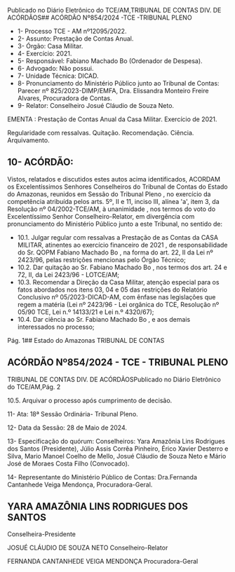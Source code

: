Publicado  no  Diário  Eletrônico do TCE/AM,TRIBUNAL DE CONTAS DIV. DE ACÓRDÃOS## ACÓRDÃO Nº854/2024 -TCE -TRIBUNAL PLENO

- 1- Processo TCE - AM nº12095/2022.
- 2- Assunto: Prestação de Contas Anual.
- 3- Órgão: Casa Militar.
- 4- Exercício: 2021.
- 5- Responsável: Fabiano Machado Bo (Ordenador de Despesa).
- 6- Advogado: Não possui.
- 7- Unidade Técnica: DICAD.
- 8- Pronunciamento  do  Ministério  Público  junto  ao  Tribunal  de  Contas: Parecer  nº 825/2023-DIMP/EMFA,  Dra.  Elissandra  Monteiro  Freire  Alvares, Procuradora  de Contas.
- 9- Relator: Conselheiro Josué Cláudio de Souza Neto.

EMENTA : Prestação  de  Contas  Anual  da  Casa Militar. Exercício de 2021.

Regularidade com ressalvas. Quitação. Recomendação. Ciência. Arquivamento.

## 10-  ACÓRDÃO:

Vistos, relatados e discutidos estes autos acima identificados, ACORDAM os Excelentíssimos Senhores Conselheiros do Tribunal de Contas do Estado do Amazonas, reunidos em Sessão do Tribunal Pleno , no exercício da competência atribuída pelos arts. 5º, II e 11, inciso III, alínea 'a', item 3, da Resolução  nº 04/2002-TCE/AM, à unanimidade , nos  termos  do  voto  do  Excelentíssimo  Senhor  Conselheiro-Relator, em divergência com pronunciamento do Ministério Público junto a este Tribunal, no sentido de:

- 10.1. Julgar  regular  com  ressalvas a  Prestação  de  as  Contas  da  CASA MILITAR, atinentes ao exercício financeiro de 2021 , de responsabilidade do Sr. QOPM Fabiano Machado Bo , na forma do art. 22,  II da  Lei  nº  2423/96,  pelas  restrições  mencionas  pelo  Órgão Técnico;
- 10.2. Dar quitação ao Sr. Fabiano Machado Bo ,  nos termos dos art. 24 e 72, II, da Lei 2423/96 - LOTCE/AM;
- 10.3. Recomendar a Direção da Casa Militar, atenção especial para os fatos abordados nos itens 03, 04 e 05 das restrições do Relatório Conclusivo nº  05/2023-DICAD-AM,  com  ênfase  nas  legislações  que  regem  a matéria (Lei nº 2423/96 - Lei orgânica do TCE, Resolução nº 05/90 TCE, Lei n.º 14133/21 e Lei n.º 4320/67);
- 10.4. Dar ciência ao Sr. Fabiano Machado Bo , e aos demais interessados no processo;

Pág. 1## Estado do Amazonas TRIBUNAL DE CONTAS

## ACÓRDÃO Nº854/2024 - TCE - TRIBUNAL PLENO

TRIBUNAL DE CONTAS DIV. DE ACÓRDÃOSPublicado  no  Diário  Eletrônico do TCE/AM,Pág. 2

10.5. Arquivar o processo após cumprimento de decisão.

11-  Ata: 18ª Sessão Ordinária- Tribunal Pleno.

12-  Data da Sessão: 28 de Maio de 2024.

13-  Especificação  do  quórum: Conselheiros:  Yara  Amazônia  Lins  Rodrigues  dos Santos (Presidente), Júlio Assis Corrêa Pinheiro, Érico Xavier Desterro e Silva, Mario Manoel Coelho de Mello, Josué Cláudio de Souza Neto e Mário José de Moraes Costa Filho (Convocado).

14-  Representante do Ministério Público de Contas: Dra.Fernanda Cantanhede Veiga Mendonça, Procuradora-Geral.

## YARA AMAZÔNIA LINS RODRIGUES DOS SANTOS

Conselheira-Presidente

JOSUÉ CLÁUDIO DE SOUZA NETO Conselheiro-Relator

FERNANDA CANTANHEDE VEIGA MENDONÇA Procuradora-Geral